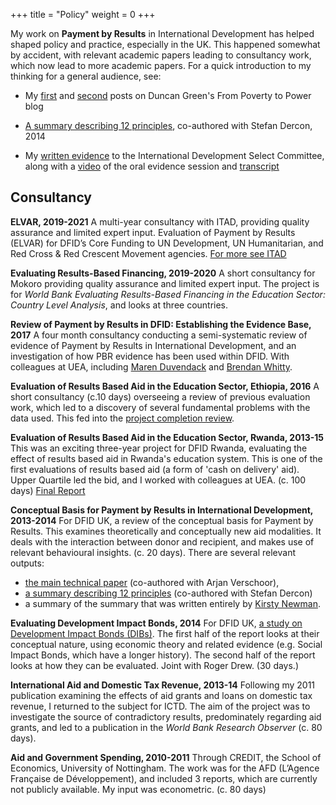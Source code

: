 +++
title = "Policy"
weight = 0
+++

My work on **Payment by Results** in International Development has helped shaped policy and practice, especially in the UK. This happened somewhat by accident, with relevant academic papers leading to consultancy work, which now lead to more academic papers. For a quick introduction to my thinking for a general audience, see:

- My [first](https://oxfamblogs.org/fp2p/payment-by-results-what-is-the-evidence-from-the-first-decade/) and [second](https://oxfamblogs.org/fp2p/payment-by-results-in-aid-whats-new/) posts on Duncan Green's From Poverty to Power blog

- [A summary describing 12 principles](https://assets.publishing.service.gov.uk/media/57a089d2e5274a27b20002a5/clist-dercon-PbR.pdf), co-authored with Stefan Dercon, 2014

- My [written evidence](http://data.parliament.uk/writtenevidence/committeeevidence.svc/evidencedocument/international-development-committee/dfids-allocation-of-resources/written/27260.html) to the International Development Select Committee, along with a [video](http://parliamentlive.tv/event/index/7188c2ec-e4bb-4183-b7ea-130ff223c0b5) of the oral evidence session and [transcript](http://data.parliament.uk/writtenevidence/committeeevidence.svc/evidencedocument/international-development-committee/dfids-allocation-of-resources/oral/29003.html)

## Consultancy

**ELVAR, 2019-2021**
A multi-year consultancy with ITAD, providing quality assurance and limited expert input. Evaluation of Payment by Results (ELVAR) for DFID’s Core Funding to UN Development, UN Humanitarian, and Red Cross & Red Crescent Movement agencies. [For more see ITAD](https://www.itad.com/project/evaluation-learning-and-verification-for-agency-reform-elvar/)

**Evaluating Results-Based Financing, 2019-2020**
A short consultancy for Mokoro providing quality assurance and limited expert input. The project is for *World Bank Evaluating Results-Based Financing in the Education Sector: Country Level Analysis*, and looks at three countries.

**Review of Payment by Results in DFID: Establishing the Evidence Base, 2017**
A four month consultancy conducting a semi-systematic review of evidence of Payment by Results in International Development, and an investigation of how PBR evidence has been used within DFID. With colleagues at UEA, including [Maren Duvendack](https://www.uea.ac.uk/international-development/people/profile/m-duvendack) and [Brendan Whitty](https://uk.linkedin.com/in/brendanwhitty).

**Evaluation of Results Based Aid in the Education Sector, Ethiopia, 2016**
A short consultancy (c.10 days) overseeing a review of previous evaluation work, which led to a discovery of several fundamental problems with the data used. This fed into the [project completion review](https://view.officeapps.live.com/op/view.aspx?src=http://iati.dfid.gov.uk/iati_documents/5419380.odt).

**Evaluation of Results Based Aid in the Education Sector, Rwanda, 2013-15**
This was an exciting three-year project for DFID Rwanda, evaluating the effect of results based aid in Rwanda's education system. This is one of the first evaluations of results based aid (a form of 'cash on delivery' aid). Upper Quartile led the bid, and I worked with colleagues at UEA. (c. 100 days) [Final Report](http://iati.dfid.gov.uk/iati_documents/5549076.pdf)

**Conceptual Basis for Payment by Results in International Development, 2013-2014**
For DFID UK, a review of the conceptual basis for Payment by Results. This examines theoretically and conceptually new aid modalities. It deals with the interaction between donor and recipient,  and makes use of relevant behavioural insights. (c. 20 days). There are several relevant outputs:

- [the main technical paper](https://assets.publishing.service.gov.uk/media/57a089bb40f0b64974000230/61214-The_Conceptual_Basis_of_Payment_by_Results_FinalReport_P1.pdf) (co-authored with Arjan Verschoor),
- [a summary describing 12 principles](https://assets.publishing.service.gov.uk/media/57a089d2e5274a27b20002a5/clist-dercon-PbR.pdf) (co-authored with Stefan Dercon)
- a summary of the summary that was written entirely by [Kirsty Newman](https://kirstyevidence.wordpress.com/2014/07/05/12-principles-for-payment-by-results-the-simplified-version/).

**Evaluating Development Impact Bonds, 2014**
For DFID UK, [a study on Development Impact Bonds (DIBs)](https://www.gov.uk/dfid-research-outputs/evaluating-development-impact-bonds-a-study-for-dfid). The first half of the report looks at their conceptual nature, using economic theory and related evidence (e.g. Social Impact Bonds, which have a longer history). The second half of the report looks at how they can be evaluated. Joint with Roger Drew. (30 days.)

**International Aid and Domestic Tax Revenue, 2013-14**
Following my 2011 publication examining the effects of aid grants and loans on domestic tax revenue, I returned to the subject for ICTD. The aim of the project was to investigate the source of contradictory results, predominately regarding aid grants, and led to a publication in the *World Bank Research Observer* (c. 80 days).

**Aid and Government Spending, 2010-2011**
Through CREDIT, the School of Economics, University of Nottingham. The work was for the AFD (L’Agence Française de Développement), and included 3 reports, which are currently not publicly available. My input was econometric. (c. 80 days)
